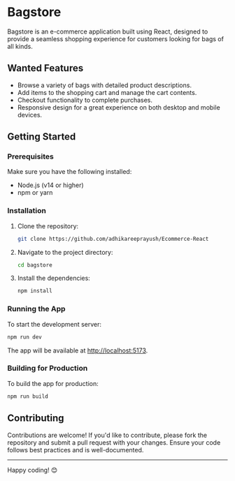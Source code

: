# Bagstore

Bagstore is an e-commerce application built using React, designed to provide a seamless shopping experience for customers looking for bags of all kinds.

## Wanted Features

- Browse a variety of bags with detailed product descriptions.
- Add items to the shopping cart and manage the cart contents.
- Checkout functionality to complete purchases.
- Responsive design for a great experience on both desktop and mobile devices.

## Getting Started

### Prerequisites

Make sure you have the following installed:

- Node.js (v14 or higher)
- npm or yarn

### Installation

1. Clone the repository:
   ```bash
   git clone https://github.com/adhikareeprayush/Ecommerce-React
   ```
2. Navigate to the project directory:
   ```bash
   cd bagstore
   ```
3. Install the dependencies:
   ```bash
   npm install
   ```

### Running the App

To start the development server:

```bash
npm run dev
```

The app will be available at [http://localhost:5173](http://localhost:5173).

### Building for Production

To build the app for production:

```bash
npm run build
```

## Contributing

Contributions are welcome! If you'd like to contribute, please fork the repository and submit a pull request with your changes. Ensure your code follows best practices and is well-documented.

---

Happy coding! 😊
